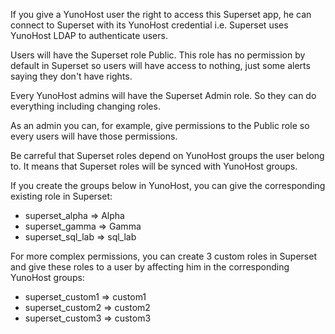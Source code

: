 If you give a YunoHost user the right to access this Superset app, he 
can connect to Superset with its YunoHost credential i.e. Superset
uses YunoHost LDAP to authenticate users.

Users will have the Superset role Public. This role has no permission 
by default in Superset so users will have access to nothing, just some
alerts saying they don't have rights.

Every YunoHost admins will have the Superset Admin role. So they can
do everything including changing roles.

As an admin you can, for example, give permissions to the Public role
so every users will have those permissions.

Be carreful that Superset roles depend on YunoHost groups the user 
belong to. It means that Superset roles will be synced with YunoHost
groups.

If you create the groups below in YunoHost, you can give the corresponding
existing role in Superset:
- superset_alpha => Alpha
- superset_gamma => Gamma
- superset_sql_lab => sql_lab

For more complex permissions, you can create 3 custom roles in Superset
and give these roles to a user by affecting him in the corresponding
YunoHost groups:
- superset_custom1 => custom1
- superset_custom2 => custom2
- superset_custom3 => custom3
